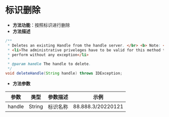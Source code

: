 # 标识删除

- **方法功能**：按照标识进行删除
- **方法描述**

```java
/**
 * Deletes an existing Handle from the handle server. </br> <b> Note: </b>
 * <li>The administrative priveleges have to be valid for this method to
 * perform without any exception</li>
 *
 * @param handle The handle to delete.
 */
void deleteHandle(String handle) throws IDException;
```

- **方法参数**

| 参数   | 类型   | 参数描述 | 示例              |
| ------ | ------ | -------- | ----------------- |
| handle | String | 标识名称 | 88.888.3/20220121 |
